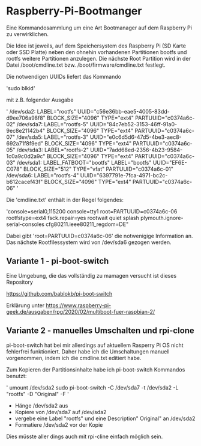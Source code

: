# Raspberry-Pi-Bootmanger
Eine Kommandosammlung um eine Art Bootmanager auf dem Raspberry Pi zu verwirklichen.

Die Idee ist jeweils, auf dem Speichersystem des Raspberry Pi (SD Karte oder SSD Platte) neben den ohnehin vorhandenen Partitionen bootfs und rootfs weitere Partitionen anzulegen.
Die nächste Root Partition wird in der Datei /boot/cmdline.txt bzw. /boot/firmware/cmdline.txt festlegt.

Die notwendigen UUIDs liefert das Kommando

'sudo blkid'

mit z.B. folgender Ausgabe

'
/dev/sda2: LABEL="rootfs" UUID="c56e36bb-eae5-4005-83dd-d9ee706a98f8" BLOCK_SIZE="4096" TYPE="ext4" PARTUUID="c0374a6c-02"
/dev/sda7: LABEL="rootfs-5" UUID="84c7eb52-3153-46ff-91a0-9ec8e21142b4" BLOCK_SIZE="4096" TYPE="ext4" PARTUUID="c0374a6c-07"
/dev/sda5: LABEL="rootfs-3" UUID="e0c6d5d6-47d5-4be3-aec8-692a71f8f9ed" BLOCK_SIZE="4096" TYPE="ext4" PARTUUID="c0374a6c-05"
/dev/sda3: LABEL="rootfs-2" UUID="7add68ed-2356-4b23-9584-1c0a9c0d2a9c" BLOCK_SIZE="4096" TYPE="ext4" PARTUUID="c0374a6c-03"
/dev/sda1: LABEL_FATBOOT="bootfs" LABEL="bootfs" UUID="EF6E-C078" BLOCK_SIZE="512" TYPE="vfat" PARTUUID="c0374a6c-01"
/dev/sda6: LABEL="rootfs-4" UUID="6397791e-7fca-4971-bc2c-b612cacef43f" BLOCK_SIZE="4096" TYPE="ext4" PARTUUID="c0374a6c-06"
'

Die 'cmdline.txt' enthält in der Regel folgendes:

'console=serial0,115200 console=tty1 root=PARTUUID=c0374a6c-06 rootfstype=ext4 fsck.repair=yes rootwait quiet splash plymouth.ignore-serial-consoles cfg80211.ieee80211_regdom=DE"

Dabei gibt 'root=PARTUUID=c0374a6c-06' die notwenigige Information an. Das nächste Rootfilessystem wird von /dev/sda6 gezogen werden.

## Variante 1 - pi-boot-switch

Eine Umgebung, die das vollständig zu mamagen versucht ist dieses Repository

https://github.com/bablokb/pi-boot-switch

Erklärung unter
https://www.raspberry-pi-geek.de/ausgaben/rpg/2020/02/multiboot-fuer-raspbian-2/


## Variante 2 - manuelles Umschalten und rpi-clone

pi-boot-switch hat bei mir allerdings auf aktuellem Rasperry Pi OS nicht fehlerfrei funktioniert. Daher habe ich die Umschaltungen manuell vorgenommen, indem ich die cmdline.txt editiert habe. 

Zum Kopieren der Partitionsinhalte habe ich pi-boot-switch Kommandos benutzt:

'
umount /dev/sda2
sudo pi-boot-switch -C /dev/sda7 -t /dev/sda2 -L "rootfs" -D "Original" -F
'
- Hänge /dev/sda2 aus
- Kopiere von /dev/sda7 auf /dev/sda2
- vergebe eine Label "rootfs" und eine Description" Original" an /dev/sda2
- Formatiere /dev/sda2 vor der Kopie

Dies müsste aller dings auch mit rpi-cline einfach möglich sein.
